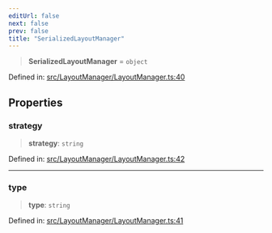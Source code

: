 ```yaml
---
editUrl: false
next: false
prev: false
title: "SerializedLayoutManager"
---
```


> **SerializedLayoutManager** = `object`

Defined in: [src/LayoutManager/LayoutManager.ts:40](https://github.com/fabricjs/fabric.js/blob/8206f10a405480a7ba988ff6cfdde6412c1f13f8/src/LayoutManager/LayoutManager.ts#L40)

## Properties

### strategy

> **strategy**: `string`

Defined in: [src/LayoutManager/LayoutManager.ts:42](https://github.com/fabricjs/fabric.js/blob/8206f10a405480a7ba988ff6cfdde6412c1f13f8/src/LayoutManager/LayoutManager.ts#L42)

***

### type

> **type**: `string`

Defined in: [src/LayoutManager/LayoutManager.ts:41](https://github.com/fabricjs/fabric.js/blob/8206f10a405480a7ba988ff6cfdde6412c1f13f8/src/LayoutManager/LayoutManager.ts#L41)
